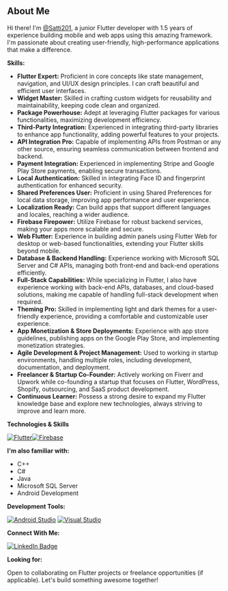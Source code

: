 ## About Me

 Hi there! I'm [@Satti201](https://github.com/Satti201), a junior Flutter developer with 1.5 years of experience building mobile and web apps using this amazing framework. I'm passionate about creating user-friendly, high-performance applications that make a difference.

**Skills:**

* **Flutter Expert:** Proficient in core concepts like state management, navigation, and UI/UX design principles. I can craft beautiful and efficient user interfaces.
* **Widget Master:** Skilled in crafting custom widgets for reusability and maintainability, keeping code clean and organized.
* **Package Powerhouse:** Adept at leveraging Flutter packages for various functionalities, maximizing development efficiency.
* **Third-Party Integration:** Experienced in integrating third-party libraries to enhance app functionality, adding powerful features to your projects.
* **API Integration Pro:** Capable of implementing APIs from Postman or any other source, ensuring seamless communication between frontend and backend.
* **Payment Integration:** Experienced in implementing Stripe and Google Play Store payments, enabling secure transactions.
* **Local Authentication:** Skilled in integrating Face ID and fingerprint authentication for enhanced security.
* **Shared Preferences User:** Proficient in using Shared Preferences for local data storage, improving app performance and user experience.
* **Localization Ready:** Can build apps that support different languages and locales, reaching a wider audience.
* **Firebase Firepower:** Utilize Firebase for robust backend services, making your apps more scalable and secure.
* **Web Flutter:** Experience in building admin panels using Flutter Web for desktop or web-based functionalities, extending your Flutter skills beyond mobile.
* **Database & Backend Handling:** Experience working with Microsoft SQL Server and C# APIs, managing both front-end and back-end operations efficiently.
* **Full-Stack Capabilities:** While specializing in Flutter, I also have experience working with back-end APIs, databases, and cloud-based solutions, making me capable of handling full-stack development when required.
* **Theming Pro:** Skilled in implementing light and dark themes for a user-friendly experience, providing a comfortable and customizable user experience.
* **App Monetization & Store Deployments:** Experience with app store guidelines, publishing apps on the Google Play Store, and implementing monetization strategies.
* **Agile Development & Project Management:** Used to working in startup environments, handling multiple roles, including development, documentation, and deployment.
* **Freelancer & Startup Co-Founder:** Actively working on Fiverr and Upwork while co-founding a startup that focuses on Flutter, WordPress, Shopify, outsourcing, and SaaS product development.
* **Continuous Learner:** Possess a strong desire to expand my Flutter knowledge base and explore new technologies, always striving to improve and learn more.

**Technologies & Skills**

[![Flutter](https://img.shields.io/badge/Flutter-%2302569B.svg?style=for-the-badge&logo=Flutter&logoColor=white)](https://flutter.dev/)[![Firebase](https://img.shields.io/badge/Firebase-%29C62821.svg?style=for-the-badge&logo=Firebase&logoColor=white)](https://firebase.google.com/)


**I'm also familiar with:**

* C++
* C#
* Java
* Microsoft SQL Server
* Android Development

**Development Tools:**

[![Android Studio](https://img.shields.io/badge/Android%20Studio-3DDC84.svg?style=for-the-badge&logo=android-studio&logoColor=white)](https://developer.android.com/studio)
[![Visual Studio](https://img.shields.io/badge/Visual%20Studio-5C2D91.svg?style=for-the-badge&logo=visual-studio&logoColor=white)](https://code.visualstudio.com/)

**Connect With Me:**

<a href="https://www.linkedin.com/in/muhammad-mansoor-satti-316769233/"><img src="https://img.shields.io/badge/LinkedIn-blue?style=for-the-badge&logo=linkedin&logoColor=white" alt="LinkedIn Badge"/></a>

**Looking for:**

Open to collaborating on Flutter projects or freelance opportunities (if applicable). Let's build something awesome together!
